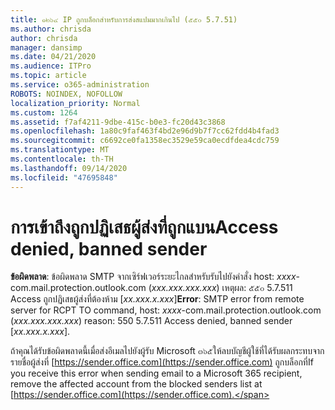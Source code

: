 ```yaml
---
title: ๑๒๖๔ IP ถูกบล็อกสำหรับการส่งสแปมมากเกินไป (๕๕๐ 5.7.51)
ms.author: chrisda
author: chrisda
manager: dansimp
ms.date: 04/21/2020
ms.audience: ITPro
ms.topic: article
ms.service: o365-administration
ROBOTS: NOINDEX, NOFOLLOW
localization_priority: Normal
ms.custom: 1264
ms.assetid: f7af4211-9dbe-415c-b0e3-fc20d43c3868
ms.openlocfilehash: 1a80c9faf463f4bd2e96d9b7f7cc62fdd4b4fad3
ms.sourcegitcommit: c6692ce0fa1358ec3529e59ca0ecdfdea4cdc759
ms.translationtype: MT
ms.contentlocale: th-TH
ms.lasthandoff: 09/14/2020
ms.locfileid: "47695848"
---
```

# <a name="access-denied-banned-sender"></a><span data-ttu-id="560f9-102">การเข้าถึงถูกปฏิเสธผู้ส่งที่ถูกแบน</span><span class="sxs-lookup"><span data-stu-id="560f9-102">Access denied, banned sender</span></span>

 <span data-ttu-id="560f9-103">**ข้อผิดพลาด**: ข้อผิดพลาด SMTP จากเซิร์ฟเวอร์ระยะไกลสำหรับรับไปยังคำสั่ง host: *xxxx*-com.mail.protection.outlook.com (*xxx.xxx.xxx.xxx*) เหตุผล: ๕๕๐ 5.7.511 Access ถูกปฏิเสธผู้ส่งที่ต้องห้าม [*xx.xxx.x.xxx*]</span><span class="sxs-lookup"><span data-stu-id="560f9-103">**Error**: SMTP error from remote server for RCPT TO command, host: *xxxx*-com.mail.protection.outlook.com (*xxx.xxx.xxx.xxx*) reason: 550 5.7.511 Access denied, banned sender [*xx.xxx.x.xxx*].</span></span> 

<span data-ttu-id="560f9-104">ถ้าคุณได้รับข้อผิดพลาดนี้เมื่อส่งอีเมลไปยังผู้รับ Microsoft ๓๖๕ให้ลบบัญชีผู้ใช้ที่ได้รับผลกระทบจากรายชื่อผู้ส่งที่ [https://sender.office.com](https://sender.office.com) ถูกบล็อกที่</span><span class="sxs-lookup"><span data-stu-id="560f9-104">If you receive this error when sending email to a Microsoft 365 recipient, remove the affected account from the blocked senders list at [https://sender.office.com](https://sender.office.com).</span></span>
